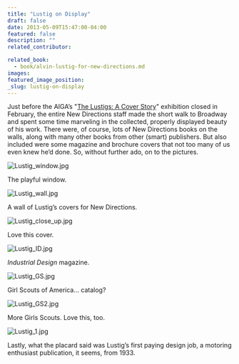 ```yaml
---
title: "Lustig on Display"
draft: false
date: 2013-05-09T15:47:00-04:00
featured: false
description: ""
related_contributor:

related_book:
  - book/alvin-lustig-for-new-directions.md
images:
featured_image_position: 
_slug: lustig-on-display
---
```


Just before the AIGA’s "[The Lustigs: A Cover Story](http://www.aiga.org/the-lustigs-exhibition/)" exhibition closed in February, the entire New Directions staff made the short walk to Broadway and spent some time marveling in the collected, properly displayed beauty of his work. There were, of course, lots of New Directions books on the walls, along with many other books from other (smart) publishers. But also included were some magazine and brochure covers that not too many of us even knew he’d done. So, without further ado, on to the pictures.

![Lustig_window.jpg](http://ndbooks.com/images/uploads/Lustig_window.jpg)

The playful window.

![Lustig_wall.jpg](http://ndbooks.com/images/journal/Lustig_wall.jpg)

A wall of Lustig’s covers for New Directions.

![Lustig_close_up.jpg](http://ndbooks.com/images/journal/Lustig_close_up.jpg)

Love this cover.

![Lustig_ID.jpg](http://ndbooks.com/images/journal/Lustig_ID.jpg)

_Industrial Design_ magazine.

![Lustig_GS.jpg](http://ndbooks.com/images/journal/Lustig_GS.jpg)

Girl Scouts of America… catalog?

![Lustig_GS2.jpg](http://ndbooks.com/images/journal/Lustig_GS2.jpg)

More Girls Scouts. Love this, too.

![Lustig_1.jpg](http://ndbooks.com/images/journal/Lustig_1.jpg)

Lastly, what the placard said was Lustig’s first paying design job,
a motoring enthusiast publication, it seems, from 1933.

